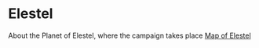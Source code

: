 <!-- TITLE: Elestel -->
<!-- SUBTITLE: A quick summary of Elestel -->

# Elestel
About the Planet of Elestel, where the campaign takes place
[Map of Elestel](https://drive.google.com/file/d/1WeffvyFb3hq9hYSGaXTXND_nTgdsHuVk/view?usp=sharing)



